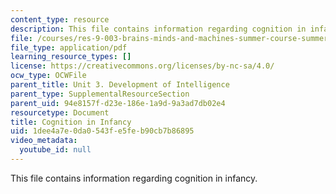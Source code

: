 ```yaml
---
content_type: resource
description: This file contains information regarding cognition in infancy.
file: /courses/res-9-003-brains-minds-and-machines-summer-course-summer-2015/1dee4a7e0da0543fe5feb90cb7b86895_MITRES_9_003SUM15_Lec3-1.pdf
file_type: application/pdf
learning_resource_types: []
license: https://creativecommons.org/licenses/by-nc-sa/4.0/
ocw_type: OCWFile
parent_title: Unit 3. Development of Intelligence
parent_type: SupplementalResourceSection
parent_uid: 94e8157f-d23e-186e-1a9d-9a3ad7db02e4
resourcetype: Document
title: Cognition in Infancy
uid: 1dee4a7e-0da0-543f-e5fe-b90cb7b86895
video_metadata:
  youtube_id: null
---
```

This file contains information regarding cognition in infancy.